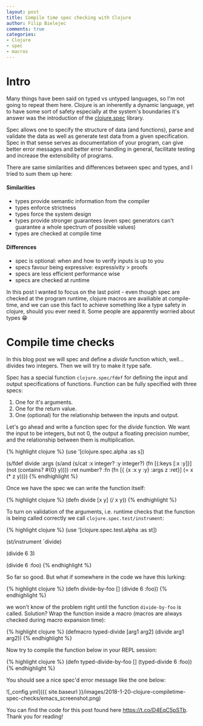 ```yaml
---
layout: post
title: Compile time spec checking with Clojure
author: Filip Bielejec
comments: true
categories:
- Clojure
- spec
- macros
---
```


# Intro

Many things have been said on typed vs untyped languages, so I'm not going to repeat them here.
Clojure is an inherently a dynamic language, yet to have some sort of safety especially at the system's boundaries it's answer was the introduction of the [clojure.spec](https://clojure.org/guides/spec) library.

Spec allows one to specify the structure of data (and functions), parse and validate the data as well as generate test data from a given specification.
Spec in that sense serves as documentation of your program, can give better error messages and better error handling in general, facilitate testing and increase the extensibility of programs.

There are same similarities and differences between spec and types, and I tried to sum them up here:

#### Similarities

* types provide semantic information from the compiler
* types enforce strictness
* types force the system design
* types provide stronger guarantees (even spec generators can't guarantee a whole spectrum of possible values)
* types are checked at compile time

#### Differences

* spec is optional: when and how to verify inputs is up to you
* specs favour being expressive: expressivity > proofs
* specs are less efficient performance wise
* specs are checked at runtime

In this post I wanted to focus on the last point - even though spec are checked at the program runtime, clojure macros are availiable at compile-time, and we can use this fact to achieve something like a type safety in clojure, should you ever need it.
Some people are apparently worried about types :grin:

# Compile time checks

In this blog post we will spec and define a *divide* function which, well... divides two integers. Then we will try to make it type safe.

Spec has a special function `clojure.spec/fdef` for defining the input and output specifications of functions. Function can be fully specified with three specs:

1. One for it's arguments.
2. One for the return value.
3. One (optional) for the relationship between the inputs and output.

Let's go ahead and write a function spec for the *divide* function. We want the input to be integers, but not 0, the output a floating precision number, and the relationship between them is multiplication.

{% highlight clojure %}
(use '[clojure.spec.alpha :as s])

(s/fdef divide
        :args (s/and (s/cat :x integer? :y integer?)
                     (fn [{:keys [:x :y]}]
                       (not (contains? #{0} y))))
        :ret number?
        :fn (fn [{ {x :x y :y} :args z :ret}]
              (= x (* z y))))
{% endhighlight %}

Once we have the spec we can write the function itself:

{% highlight clojure %}
(defn divide [x y] (/ x y))
{% endhighlight %}

To turn on validation of the arguments, i.e. runtime checks that the function is being called correctly we call `clojure.spec.test/instrument`:

{% highlight clojure %}
(use '[clojure.spec.test.alpha :as st])

(st/instrument `divide)

(divide 6 3)

(divide 6 :foo)
{% endhighlight %}

So far so good. But what if somewhere in the code we have this lurking:

{% highlight clojure %}
(defn divide-by-foo []
  (divide 6 :foo))
{% endhighlight %}

we won't know of the problem right until the function `divide-by-foo` is called. Solution? Wrap the function inside a macro (macros are always checked during macro expansion time):

{% highlight clojure %}
(defmacro typed-divide [arg1 arg2]
  (divide arg1 arg2))
{% endhighlight %}

Now try to compile the function below in your REPL session:

{% highlight clojure %}
(defn typed-divide-by-foo []
  (typed-divide 6 :foo))
{% endhighlight %}

You should see a nice spec'd error message like the one below:

![_config.yml]({{ site.baseurl }}/images/2018-1-20-clojure-compiletime-spec-checks/emacs_screenshot.png)

You can find the code for this post found here <https://t.co/D4EqC5pSTb>. Thank you for reading!
